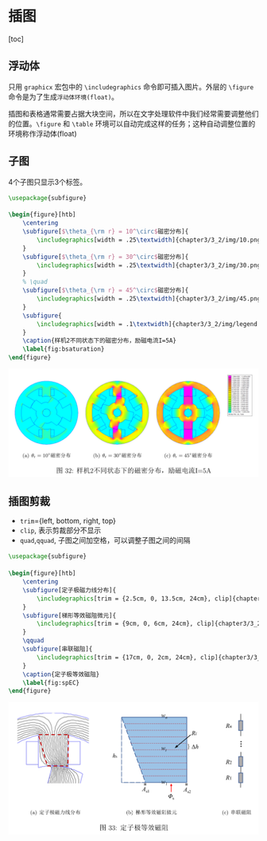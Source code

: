 # 插图

[toc]

## 浮动体
只用 `graphicx` 宏包中的 `\includegraphics` 命令即可插入图片。外层的 `\figure` 命令是为了生成`浮动体环境(float)`。

插图和表格通常需要占据大块空间，所以在文字处理软件中我们经常需要调整他们的位置。`\figure` 和 `\table` 环境可以自动完成这样的任务；这种自动调整位置的环境称作浮动体(float)

## 子图

4个子图只显示3个标签。

```latex
\usepackage{subfigure}

\begin{figure}[htb]
    \centering
    \subfigure[$\theta_{\rm r} = 10^\circ$磁密分布]{
        \includegraphics[width = .25\textwidth]{chapter3/3_2/img/10.png}
    }
    \subfigure[$\theta_{\rm r} = 30^\circ$磁密分布]{
        \includegraphics[width = .25\textwidth]{chapter3/3_2/img/30.png}
    }
    % \quad
    \subfigure[$\theta_{\rm r} = 45^\circ$磁密分布]{
        \includegraphics[width = .25\textwidth]{chapter3/3_2/img/45.png}
    }
    \subfigure{
        \includegraphics[width = .1\textwidth]{chapter3/3_2/img/legend.png}
    }
    \caption{样机2不同状态下的磁密分布，励磁电流I=5A}
    \label{fig:bsaturation}
\end{figure}
```

![子图](img/子图.png)

## 插图剪裁

+ `trim`={left, bottom, right, top}
+ `clip`, 表示剪裁部分不显示
+ `quad`,`qquad`, 子图之间加空格，可以调整子图之间的间隔

```latex
\usepackage{subfigure}

\begin{figure}[htb]
    \centering
    \subfigure[定子极磁力线分布]{
        \includegraphics[trim = {2.5cm, 0, 13.5cm, 24cm}, clip]{chapter3/3_2/img/R.pdf}
    }
    \subfigure[梯形等效磁阻微元]{
        \includegraphics[trim = {9cm, 0, 6cm, 24cm}, clip]{chapter3/3_2/img/R.pdf}
    }
    \qquad
    \subfigure[串联磁阻]{
        \includegraphics[trim = {17cm, 0, 2cm, 24cm}, clip]{chapter3/3_2/img/R.pdf}
    } 
    \caption{定子极等效磁阻}
    \label{fig:spEC}
\end{figure}
```
![裁剪](img/子图裁剪.png)
